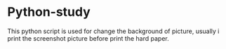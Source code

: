 # Python-study
This python script is used for change the background of picture, 
usually i print the screenshot picture before print the hard paper.
